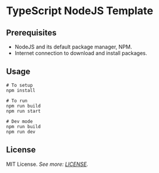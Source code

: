 # TypeScript NodeJS Template

## Prerequisites

* NodeJS and its default package manager, NPM.
* Internet connection to download and install packages.

## Usage

```{bash}
# To setup
npm install

# To run
npm run build
npm run start

# Dev mode
npm run build
npm run dev
```

## License

MIT License. *See more: [LICENSE](./LICENSE).*

